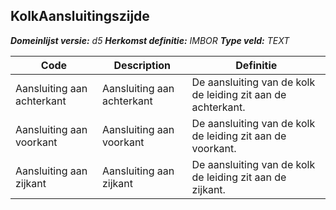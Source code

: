 ﻿## KolkAansluitingszijde

*__Domeinlijst versie:__ d5*
*__Herkomst definitie:__ IMBOR*
*__Type veld:__ TEXT*

|__Code__ |__Description__ |__Definitie__	|
|	---	|	---	|   ---	| 
| Aansluiting aan achterkant | Aansluiting aan achterkant | De aansluiting van de kolk de leiding zit aan de achterkant. |
| Aansluiting aan voorkant | Aansluiting aan voorkant | De aansluiting van de kolk de leiding zit aan de voorkant. |
| Aansluiting aan zijkant | Aansluiting aan zijkant | De aansluiting van de kolk de leiding zit aan de zijkant. |
